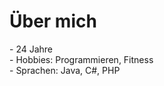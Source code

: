 <h1>Über mich</h1>
- 24 Jahre <br>
- Hobbies: Programmieren, Fitness<br>
- Sprachen: Java, C#, PHP<br>
